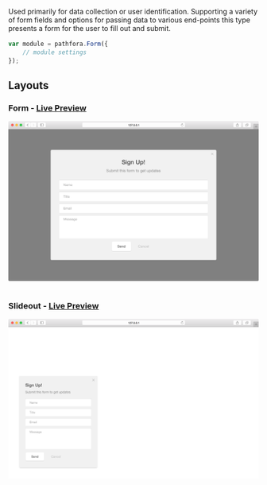Used primarily for data collection or user identification. Supporting a variety of form fields and options for passing data to various end-points this type presents a form for the user to fill out and submit.

``` javascript
var module = pathfora.Form({
	// module settings
});
```


## Layouts

### Form - [Live Preview](../../examples/preview/types/form/modal.html)

![Form Modal](../examples/img/types/form/modal.png)

<pre data-src="../../examples/src/types/form/modal.js"></pre>


### Slideout - [Live Preview](../../examples/preview/types/form/slideout.html)

![Form Slideout](../examples/img/types/form/slideout.png)

<pre data-src="../../examples/src/types/form/slideout.js"></pre>
